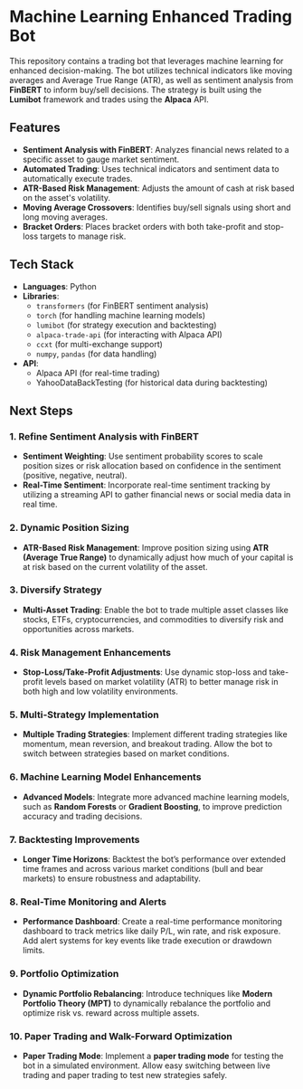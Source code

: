 # Machine Learning Enhanced Trading Bot

This repository contains a trading bot that leverages machine learning for enhanced decision-making. The bot utilizes technical indicators like moving averages and Average True Range (ATR), as well as sentiment analysis from **FinBERT** to inform buy/sell decisions. The strategy is built using the **Lumibot** framework and trades using the **Alpaca** API.

## Features

- **Sentiment Analysis with FinBERT**: Analyzes financial news related to a specific asset to gauge market sentiment.
- **Automated Trading**: Uses technical indicators and sentiment data to automatically execute trades.
- **ATR-Based Risk Management**: Adjusts the amount of cash at risk based on the asset's volatility.
- **Moving Average Crossovers**: Identifies buy/sell signals using short and long moving averages.
- **Bracket Orders**: Places bracket orders with both take-profit and stop-loss targets to manage risk.

## Tech Stack

- **Languages**: Python
- **Libraries**:
  - `transformers` (for FinBERT sentiment analysis)
  - `torch` (for handling machine learning models)
  - `lumibot` (for strategy execution and backtesting)
  - `alpaca-trade-api` (for interacting with Alpaca API)
  - `ccxt` (for multi-exchange support)
  - `numpy`, `pandas` (for data handling)
- **API**:
  - Alpaca API (for real-time trading)
  - YahooDataBackTesting (for historical data during backtesting)
  
## Next Steps
  ### 1. Refine Sentiment Analysis with FinBERT
- **Sentiment Weighting**: Use sentiment probability scores to scale position sizes or risk allocation based on confidence in the sentiment (positive, negative, neutral).
- **Real-Time Sentiment**: Incorporate real-time sentiment tracking by utilizing a streaming API to gather financial news or social media data in real time.

### 2. Dynamic Position Sizing
- **ATR-Based Risk Management**: Improve position sizing using **ATR (Average True Range)** to dynamically adjust how much of your capital is at risk based on the current volatility of the asset.

### 3. Diversify Strategy
- **Multi-Asset Trading**: Enable the bot to trade multiple asset classes like stocks, ETFs, cryptocurrencies, and commodities to diversify risk and opportunities across markets.

### 4. Risk Management Enhancements
- **Stop-Loss/Take-Profit Adjustments**: Use dynamic stop-loss and take-profit levels based on market volatility (ATR) to better manage risk in both high and low volatility environments.

### 5. Multi-Strategy Implementation
- **Multiple Trading Strategies**: Implement different trading strategies like momentum, mean reversion, and breakout trading. Allow the bot to switch between strategies based on market conditions.

### 6. Machine Learning Model Enhancements
- **Advanced Models**: Integrate more advanced machine learning models, such as **Random Forests** or **Gradient Boosting**, to improve prediction accuracy and trading decisions.

### 7. Backtesting Improvements
- **Longer Time Horizons**: Backtest the bot’s performance over extended time frames and across various market conditions (bull and bear markets) to ensure robustness and adaptability.

### 8. Real-Time Monitoring and Alerts
- **Performance Dashboard**: Create a real-time performance monitoring dashboard to track metrics like daily P/L, win rate, and risk exposure. Add alert systems for key events like trade execution or drawdown limits.

### 9. Portfolio Optimization
- **Dynamic Portfolio Rebalancing**: Introduce techniques like **Modern Portfolio Theory (MPT)** to dynamically rebalance the portfolio and optimize risk vs. reward across multiple assets.

### 10. Paper Trading and Walk-Forward Optimization
- **Paper Trading Mode**: Implement a **paper trading mode** for testing the bot in a simulated environment. Allow easy switching between live trading and paper trading to test new strategies safely.
